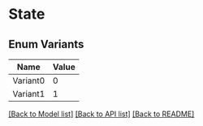 # State

## Enum Variants

| Name | Value |
|---- | -----|
| Variant0 | 0 |
| Variant1 | 1 |


[[Back to Model list]](../README.md#documentation-for-models) [[Back to API list]](../README.md#documentation-for-api-endpoints) [[Back to README]](../README.md)


